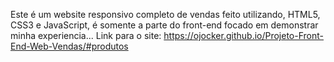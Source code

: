 Este é um website responsivo completo de vendas feito utilizando, HTML5, CSS3 e JavaScript, é somente a parte do front-end focado em demonstrar minha experiencia...
Link para o site: https://ojocker.github.io/Projeto-Front-End-Web-Vendas/#produtos

